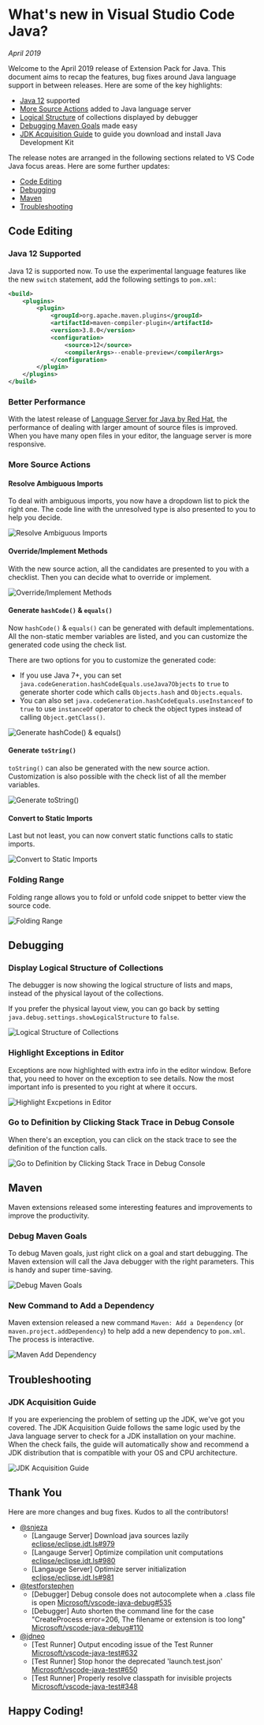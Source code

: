 # What's new in Visual Studio Code Java?

*April 2019*

Welcome to the April 2019 release of Extension Pack for Java. This document aims to recap the features, bug fixes around Java language support in between releases. Here are some of the key highlights:

- [Java 12](#java-12-supported) supported
- [More Source Actions](#more-source-actions) added to Java language server
- [Logical Structure](#display-logical-structure-of-collections) of collections displayed by debugger
- [Debugging Maven Goals](#debug-maven-goals) made easy
- [JDK Acquisition Guide](#jdk-acquisition-guide) to guide you download and install Java Development Kit

The release notes are arranged in the following sections related to VS Code Java focus areas. Here are some further updates:

- [Code Editing](#code-editing)
- [Debugging](#debugging)
- [Maven](#maven)
- [Troubleshooting](#troubleshooting)

## Code Editing

### Java 12 Supported

Java 12 is supported now. To use the experimental language features like the new `switch` statement, add the following settings to `pom.xml`:

```xml
<build>
    <plugins>
        <plugin>
            <groupId>org.apache.maven.plugins</groupId>
            <artifactId>maven-compiler-plugin</artifactId>
            <version>3.8.0</version>
            <configuration>
                <source>12</source>
                <compilerArgs>--enable-preview</compilerArgs>
            </configuration>
        </plugin>
    </plugins>
</build>
```

### Better Performance

With the latest release of [Language Server for Java by Red Hat](https://marketplace.visualstudio.com/items?itemName=redhat.java), the performance of dealing with larger amount of source files is improved. When you have many open files in your editor, the language server is more responsive.

### More Source Actions

#### Resolve Ambiguous Imports

To deal with ambiguous imports, you now have a dropdown list to pick the right one. The code line with the unresolved type is also presented to you to help you decide.

![Resolve Ambiguous Imports](https://github.com/Microsoft/vscode-java-pack/raw/main/release-notes/v0.7.0/java.organize.imports.gif)

#### Override/Implement Methods

With the new source action, all the candidates are presented to you with a checklist. Then you can decide what to override or implement.

![Override/Implement Methods](https://github.com/Microsoft/vscode-java-pack/raw/main/release-notes/v0.7.0/java.implement.methods.gif)

#### Generate `hashCode()` & `equals()`

Now `hashCode()` & `equals()` can be generated with default implementations. All the non-static member variables are listed, and you can customize the generated code using the check list.

There are two options for you to customize the generated code:

- If you use Java 7+, you can set `java.codeGeneration.hashCodeEquals.useJava7Objects` to `true` to generate shorter code which calls `Objects.hash` and `Objects.equals`.
- You can also set `java.codeGeneration.hashCodeEquals.useInstanceof` to `true` to use `instanceOf` operator to check the object types instead of calling `Object.getClass()`.

![Generate `hashCode()` & `equals()`](https://github.com/Microsoft/vscode-java-pack/raw/main/release-notes/v0.7.0/java.hashcode.equals.gif)

#### Generate `toString()`

`toString()` can also be generated with the new source action. Customization is also possible with the check list of all the member variables.

![Generate `toString()`](https://github.com/Microsoft/vscode-java-pack/raw/main/release-notes/v0.7.0/java.generate.tostring.gif)

#### Convert to Static Imports

Last but not least, you can now convert static functions calls to static imports.

![Convert to Static Imports](https://github.com/Microsoft/vscode-java-pack/raw/main/release-notes/v0.7.0/java.convert.static.import.gif)

### Folding Range

Folding range allows you to fold or unfold code snippet to better view the source code.

![Folding Range](https://github.com/Microsoft/vscode-java-pack/raw/main/release-notes/v0.7.0/java.folding.range.gif)

## Debugging

### Display Logical Structure of Collections

The debugger is now showing the logical structure of lists and maps, instead of the physical layout of the collections.

If you prefer the physical layout view, you can go back by setting `java.debug.settings.showLogicalStructure` to `false`.

![Logical Structure of Collections](https://github.com/Microsoft/vscode-java-pack/raw/main/release-notes/v0.7.0/java.debug.logical.structure.gif)

### Highlight Exceptions in Editor

Exceptions are now highlighted with extra info in the editor window. Before that, you need to hover on the exception to see details. Now the most important info is presented to you right at where it occurs.

![Highlight Excpetions in Editor](https://github.com/Microsoft/vscode-java-pack/raw/main/release-notes/v0.7.0/java.debug.exception.view.gif)

### Go to Definition by Clicking Stack Trace in Debug Console

When there's an exception, you can click on the stack trace to see the definition of the function calls.

![Go to Definition by Clicking Stack Trace in Debug Console](https://github.com/Microsoft/vscode-java-pack/raw/main/release-notes/v0.7.0/debug.gtd.stack.trace.gif)

## Maven

Maven extensions released some interesting features and improvements to improve the productivity.

### Debug Maven Goals

To debug Maven goals, just right click on a goal and start debugging. The Maven extension will call the Java debugger with the right parameters. This is handy and super time-saving.

![Debug Maven Goals](https://github.com/Microsoft/vscode-java-pack/raw/main/release-notes/v0.7.0/maven.debug.goals.gif)

### New Command to Add a Dependency

Maven extension released a new command `Maven: Add a Dependency` (or `maven.project.addDependency`) to help add a new dependency to `pom.xml`. The process is interactive.

![Maven Add Dependency](https://github.com/Microsoft/vscode-java-pack/raw/main/release-notes/v0.7.0/maven.add.dependency.gif)

## Troubleshooting

### JDK Acquisition Guide

If you are experiencing the problem of setting up the JDK, we've got you covered. The JDK Acquisition Guide follows the same logic used by the Java language server to check for a JDK installation on your machine. When the check fails, the guide will automatically show and recommend a JDK distribution that is compatible with your OS and CPU architecture.

![JDK Acquisition Guide](https://github.com/Microsoft/vscode-java-pack/raw/main/release-notes/v0.7.0/jdk.acquisition.guide.gif)

## Thank You

Here are more changes and bug fixes. Kudos to all the contributors!

- [@snjeza](https://github.com/snjeza)
    - [Langauge Server] Download java sources lazily [eclipse/eclipse.jdt.ls#979](https://github.com/eclipse/eclipse.jdt.ls/issues/979)
    - [Langauge Server] Optimize compilation unit computations [eclipse/eclipse.jdt.ls#980](https://github.com/eclipse/eclipse.jdt.ls/issues/980)
    - [Langauge Server] Optimize server initialization [eclipse/eclipse.jdt.ls#981](https://github.com/eclipse/eclipse.jdt.ls/issues/981)
- [@testforstephen](https://github.com/testforstephen)
    - [Debugger] Debug console does not autocomplete when a .class file is open [Microsoft/vscode-java-debug#535](https://github.com/Microsoft/vscode-java-debug/issues/535)
    - [Debugger] Auto shorten the command line for the case "CreateProcess error=206, The filename or extension is too long" [Microsoft/vscode-java-debug#110](https://github.com/Microsoft/vscode-java-debug/issues/110)
- [@jdneo](https://github.com/jdneo)
    - [Test Runner] Output encoding issue of the Test Runner [Microsoft/vscode-java-test#632](https://github.com/Microsoft/vscode-java-test/issues/632)
    - [Test Runner] Stop honor the deprecated 'launch.test.json' [Microsoft/vscode-java-test#650](https://github.com/Microsoft/vscode-java-test/issues/650)
    - [Test Runner] Properly resolve classpath for invisible projects [Microsoft/vscode-java-test#348](https://github.com/Microsoft/vscode-java-test/issues/348#issuecomment-480687978)

## Happy Coding!
